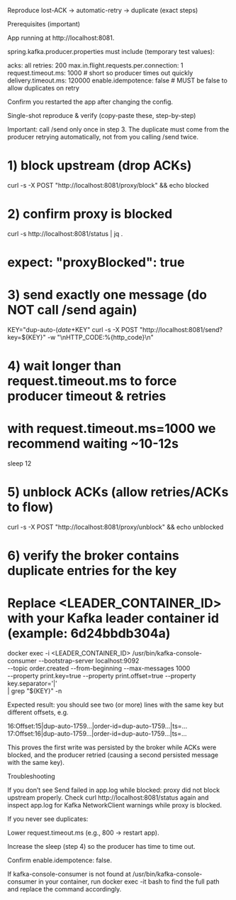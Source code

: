Reproduce lost-ACK → automatic-retry → duplicate (exact steps)

Prerequisites (important)

App running at http://localhost:8081.

spring.kafka.producer.properties must include (temporary test values):

acks: all
retries: 200
max.in.flight.requests.per.connection: 1
request.timeout.ms: 1000      # short so producer times out quickly
delivery.timeout.ms: 120000
enable.idempotence: false    # MUST be false to allow duplicates on retry


Confirm you restarted the app after changing the config.

Single-shot reproduce & verify (copy-paste these, step-by-step)

Important: call /send only once in step 3. The duplicate must come from the producer retrying automatically, not from you calling /send twice.

# 1) block upstream (drop ACKs)
curl -s -X POST "http://localhost:8081/proxy/block" && echo blocked

# 2) confirm proxy is blocked
curl -s http://localhost:8081/status | jq .
# expect: "proxyBlocked": true

# 3) send exactly one message (do NOT call /send again)
KEY="dup-auto-$(date +%s%3N)"; echo "KEY=$KEY"
curl -s -X POST "http://localhost:8081/send?key=${KEY}" -w "\nHTTP_CODE:%{http_code}\n"

# 4) wait longer than request.timeout.ms to force producer timeout & retries
#    with request.timeout.ms=1000 we recommend waiting ~10-12s
sleep 12

# 5) unblock ACKs (allow retries/ACKs to flow)
curl -s -X POST "http://localhost:8081/proxy/unblock" && echo unblocked

# 6) verify the broker contains duplicate entries for the key
#    Replace <LEADER_CONTAINER_ID> with your Kafka leader container id (example: 6d24bbdb304a)
docker exec -i <LEADER_CONTAINER_ID> /usr/bin/kafka-console-consumer --bootstrap-server localhost:9092 \
  --topic order.created --from-beginning --max-messages 1000 \
  --property print.key=true --property print.offset=true --property key.separator='|' \
  | grep "${KEY}" -n


Expected result: you should see two (or more) lines with the same key but different offsets, e.g.

16:Offset:15|dup-auto-1759...|order-id=dup-auto-1759...|ts=...
17:Offset:16|dup-auto-1759...|order-id=dup-auto-1759...|ts=...


This proves the first write was persisted by the broker while ACKs were blocked, and the producer retried (causing a second persisted message with the same key).

Troubleshooting

If you don’t see Send failed in app.log while blocked: proxy did not block upstream properly. Check curl http://localhost:8081/status again and inspect app.log for Kafka NetworkClient warnings while proxy is blocked.

If you never see duplicates:

Lower request.timeout.ms (e.g., 800 → restart app).

Increase the sleep (step 4) so the producer has time to time out.

Confirm enable.idempotence: false.

If kafka-console-consumer is not found at /usr/bin/kafka-console-consumer in your container, run docker exec -it <cid> bash to find the full path and replace the command accordingly.
